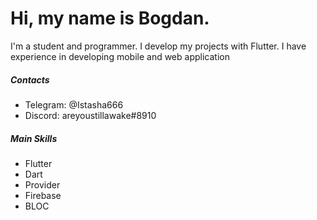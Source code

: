 # Hi, my name is Bogdan.

I'm a student and programmer. I develop my projects with Flutter. I have experience in developing mobile and web application

##### Contacts
- Telegram: @Istasha666
- Discord: areyoustillawake#8910

##### Main Skills
- Flutter
- Dart
- Provider
- Firebase
- BLOC
